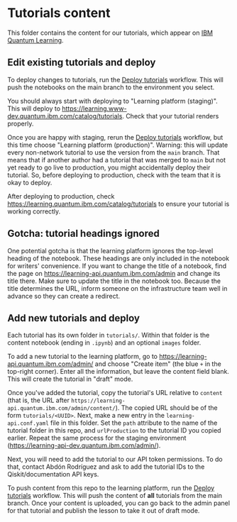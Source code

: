 # Tutorials content

This folder contains the content for our tutorials, which appear on [IBM
Quantum Learning](https://learning.quantum.ibm.com/catalog/tutorials).

## Edit existing tutorials and deploy

To deploy changes to tutorials, run the [Deploy
tutorials](https://github.com/Qiskit/documentation/actions/workflows/deploy-tutorials.yml)
workflow. This will push the notebooks on the main branch to the environment
you select.

You should always start with deploying to "Learning platform (staging)". This
will deploy to https://learning.www-dev.quantum.ibm.com/catalog/tutorials.
Check that your tutorial renders properly.

Once you are happy with staging, rerun the [Deploy
tutorials](https://github.com/Qiskit/documentation/actions/workflows/deploy-tutorials.yml)
workflow, but this time choose "Learning platform (production)". Warning: this will
update every non-network tutorial to use the version from the `main` branch. That means
that if another author had a tutorial that was merged to `main` but not yet ready to go live
to production, you might accidentally deploy their tutorial. So, before deploying to
production, check with the team that it is okay to deploy.

After deploying to production, check https://learning.quantum.ibm.com/catalog/tutorials
to ensure your tutorial is working correctly.

## Gotcha: tutorial headings ignored

One potential gotcha is that the learning platform ignores the top-level
heading of the notebook. These headings are only included in the notebook for
writers' convenience. If you want to change the title of a notebook, find the
page on https://learning-api.quantum.ibm.com/admin and change its title
there. Make sure to update the title in the notebook too. Because the title determines the URL, inform someone on the infrastructure team well in advance so they can create a redirect.

## Add new tutorials and deploy

Each tutorial has its own folder in `tutorials/`. Within that folder is the content notebook
(ending in `.ipynb`) and an optional `images` folder.

To add a new tutorial to the learning platform, go to
https://learning-api.quantum.ibm.com/admin/ and choose "Create item" (the blue
`+` in the top-right corner). Enter all the information, but leave the content
field blank. This will create the tutorial in "draft" mode.

Once you've added the tutorial, copy the tutorial's URL relative to `content`
(that is, the URL after `https://learning-api.quantum.ibm.com/admin/content/`).
The copied URL should be of the form `tutorials/<UUID>`. Next, make a new entry
in the `learning-api.conf.yaml` file in this folder. Set the `path` attribute
to the name of the tutorial folder in this repo, and `urlProduction` to the
tutorial ID you copied earlier. Repeat the same process for the staging
environment (https://learning-api-dev.quantum.ibm.com/admin/).

Next, you will need to add the tutorial to our API token permissions. To do
that, contact Abdón Rodríguez and ask to add the tutorial IDs to the
Qiskit/documentation API keys.

To push content from this repo to the learning platform, run the [Deploy
tutorials](https://github.com/Qiskit/documentation/actions/workflows/deploy-tutorials.yml)
workflow. This will push the content of **all** tutorials from the main branch.
Once your content is uploaded, you can go back to the admin panel for that
tutorial and publish the lesson to take it out of draft mode.

